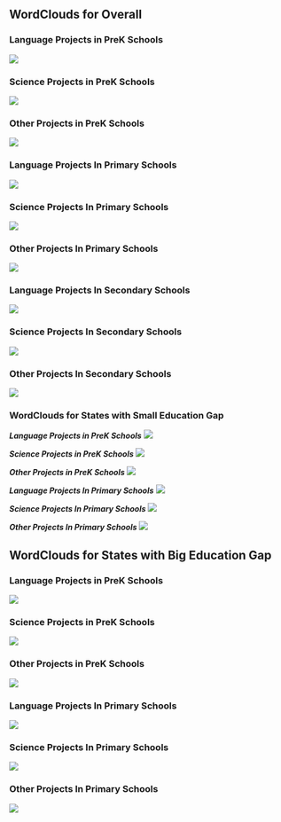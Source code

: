 
<!-- 
***Overall***

The accuracy of states with small education gap is lower than that of states with big education gap. And the overall lies between.

***['pos_sec','pos_pri','pos_prek','neg_sec','neg_pri','neg_prek']***

Positive words: language>science>others; prek>primary>secondary

***['neg_pre_b', 'neg_pre_s','neg_pri_b','neg_pri_s','pos_pre_b', 'pos_pre_s','pos_pri_b', 'pos_pri_s']***

Rich schools in states with small education difference have more positive words than those with big education difference. For poor schools, there is no systematic variation.

***['prek_lan', 'prek_sci','prek_oth','pri_lan', 'pri_sci', 'pri_oth','sec_lan', 'sec_sci', 'sec_oth']***
Nothing interesting

***['lan_pre_s', 'sci_pre_s', 'oth_pre_s','lan_pri_s', 'sci_pri_s', 'oth_pri_s', \
'lan_pre_b', 'sci_pre_b','oth_pre_b', 'lan_pri_b', 'sci_pri_b', 'oth_pri_b']***

For small difference states, poor schools use more nouns, less adjectives, less adverb, and less verb than rich schools.
For rich difference states, poor schools use less nouns, less adjectives, less adverb, and less verb than rich schools. -->


## WordClouds for Overall 

### Language Projects in PreK Schools
![](./figures/prek_lan.png)

### Science Projects in PreK Schools
![](./figures/prek_sci.png)

### Other Projects in PreK Schools
![](./figures/prek_oth.png)

### Language Projects In Primary Schools
![](./figures/pri_lan.png)

### Science Projects In Primary Schools
![](./figures/pri_sci.png)

### Other Projects In Primary Schools
![](./figures/pri_oth.png)

### Language Projects In Secondary Schools
![](./figures/sec_lan.png)

### Science Projects In Secondary Schools
![](./figures/sec_sci.png)

### Other Projects In Secondary Schools
![](./figures/sec_oth.png)


### WordClouds for States with Small Education Gap
***Language Projects in PreK Schools***
![](./figures/lan_pre_s.png)

***Science Projects in PreK Schools***
![](./figures/sci_pre_s.png)

***Other Projects in PreK Schools***
![](./figures/oth_pre_s.png)

***Language Projects In Primary Schools***
![](./figures/lan_pri_s.png)

***Science Projects In Primary Schools***
![](./figures/sci_pri_s.png)

***Other Projects In Primary Schools***
![](./figures/oth_pri_s.png)

## WordClouds for States with Big Education Gap
### Language Projects in PreK Schools
![](./figures/lan_pre_b.png)

### Science Projects in PreK Schools
![](./figures/sci_pre_b.png)

### Other Projects in PreK Schools
![](./figures/oth_pre_b.png)

### Language Projects In Primary Schools
![](./figures/lan_pri_b.png)

### Science Projects In Primary Schools
![](./figures/sci_pri_b.png)

### Other Projects In Primary Schools
![](./figures/oth_pri_b.png)

